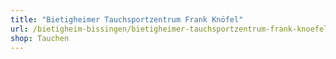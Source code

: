 ```yaml
---
title: "Bietigheimer Tauchsportzentrum Frank Knöfel"
url: /bietigheim-bissingen/bietigheimer-tauchsportzentrum-frank-knoefel/
shop: Tauchen
---
```

